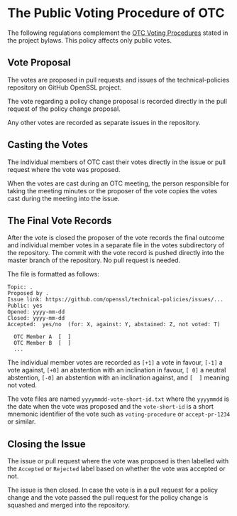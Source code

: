The Public Voting Procedure of OTC
==================================

The following regulations complement the [OTC Voting Procedures] stated
in the project bylaws. This policy affects only public votes.

[OTC Voting Procedures]: https://www.openssl.org/policies/omc-bylaws.html#otc-voting

Vote Proposal
-------------

The votes are proposed in pull requests and issues of the technical-policies
repository on GitHub OpenSSL project.

The vote regarding a policy change proposal is recorded directly in the
pull request of the policy change proposal.

Any other votes are recorded as separate issues in the repository.

Casting the Votes
-----------------

The individual members of OTC cast their votes directly in the issue or
pull request where the vote was proposed.

When the votes are cast during an OTC meeting, the person responsible for
taking the meeting minutes or the proposer of the vote copies the votes
cast during the meeting into the issue.

The Final Vote Records
----------------------

After the vote is closed the proposer of the vote records the final outcome
and individual member votes in a separate file in the votes subdirectory of
the repository. The commit with the vote record is pushed directly into
the master branch of the repository. No pull request is needed.

The file is formatted as follows:

```
Topic: .
Proposed by .
Issue link: https://github.com/openssl/technical-policies/issues/...
Public: yes
Opened: yyyy-mm-dd
Closed: yyyy-mm-dd
Accepted:  yes/no  (for: X, against: Y, abstained: Z, not voted: T)

  OTC Member A  [  ]
  OTC Member B  [  ]
  ...
```

The individual member votes are recorded as `[+1]` a vote in favour, `[-1]`
a vote against, `[+0]` an abstention with an inclination in favour,
`[ 0]` a neutral abstention, `[-0]` an abstention with an inclination
against, and `[  ]` meaning not voted.

The vote files are named `yyyymmdd-vote-short-id.txt` where the `yyyymmdd`
is the date when the vote was proposed and the `vote-short-id` is a short
mnemonic identifier of the vote such as `voting-procedure` or `accept-pr-1234`
or similar.

Closing the Issue
-----------------

The issue or pull request where the vote was proposed is then labelled with
the `Accepted` or `Rejected` label based on whether the vote was accepted or
not.

The issue is then closed. In case the vote is in a pull request for a policy
change and the vote passed the pull request for the policy change is squashed
and merged into the repository.
